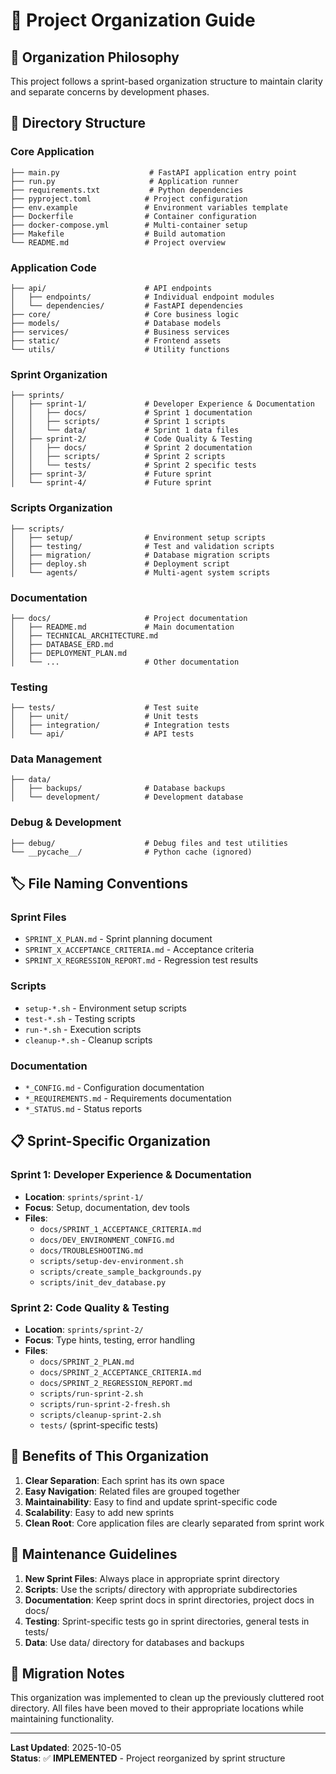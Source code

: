 # 📁 Project Organization Guide

## 🎯 **Organization Philosophy**
This project follows a sprint-based organization structure to maintain clarity and separate concerns by development phases.

## 📂 **Directory Structure**

### **Core Application**
```
├── main.py                    # FastAPI application entry point
├── run.py                     # Application runner
├── requirements.txt           # Python dependencies
├── pyproject.toml            # Project configuration
├── env.example               # Environment variables template
├── Dockerfile                # Container configuration
├── docker-compose.yml        # Multi-container setup
├── Makefile                  # Build automation
└── README.md                 # Project overview
```

### **Application Code**
```
├── api/                      # API endpoints
│   ├── endpoints/            # Individual endpoint modules
│   └── dependencies/         # FastAPI dependencies
├── core/                     # Core business logic
├── models/                   # Database models
├── services/                 # Business services
├── static/                   # Frontend assets
└── utils/                    # Utility functions
```

### **Sprint Organization**
```
├── sprints/
│   ├── sprint-1/             # Developer Experience & Documentation
│   │   ├── docs/             # Sprint 1 documentation
│   │   ├── scripts/          # Sprint 1 scripts
│   │   └── data/             # Sprint 1 data files
│   ├── sprint-2/             # Code Quality & Testing
│   │   ├── docs/             # Sprint 2 documentation
│   │   ├── scripts/          # Sprint 2 scripts
│   │   └── tests/            # Sprint 2 specific tests
│   ├── sprint-3/             # Future sprint
│   └── sprint-4/             # Future sprint
```

### **Scripts Organization**
```
├── scripts/
│   ├── setup/                # Environment setup scripts
│   ├── testing/              # Test and validation scripts
│   ├── migration/            # Database migration scripts
│   ├── deploy.sh             # Deployment script
│   └── agents/               # Multi-agent system scripts
```

### **Documentation**
```
├── docs/                     # Project documentation
│   ├── README.md             # Main documentation
│   ├── TECHNICAL_ARCHITECTURE.md
│   ├── DATABASE_ERD.md
│   ├── DEPLOYMENT_PLAN.md
│   └── ...                   # Other documentation
```

### **Testing**
```
├── tests/                    # Test suite
│   ├── unit/                 # Unit tests
│   ├── integration/          # Integration tests
│   └── api/                  # API tests
```

### **Data Management**
```
├── data/
│   ├── backups/              # Database backups
│   └── development/          # Development database
```

### **Debug & Development**
```
├── debug/                    # Debug files and test utilities
└── __pycache__/              # Python cache (ignored)
```

## 🏷️ **File Naming Conventions**

### **Sprint Files**
- `SPRINT_X_PLAN.md` - Sprint planning document
- `SPRINT_X_ACCEPTANCE_CRITERIA.md` - Acceptance criteria
- `SPRINT_X_REGRESSION_REPORT.md` - Regression test results

### **Scripts**
- `setup-*.sh` - Environment setup scripts
- `test-*.sh` - Testing scripts
- `run-*.sh` - Execution scripts
- `cleanup-*.sh` - Cleanup scripts

### **Documentation**
- `*_CONFIG.md` - Configuration documentation
- `*_REQUIREMENTS.md` - Requirements documentation
- `*_STATUS.md` - Status reports

## 📋 **Sprint-Specific Organization**

### **Sprint 1: Developer Experience & Documentation**
- **Location**: `sprints/sprint-1/`
- **Focus**: Setup, documentation, dev tools
- **Files**:
  - `docs/SPRINT_1_ACCEPTANCE_CRITERIA.md`
  - `docs/DEV_ENVIRONMENT_CONFIG.md`
  - `docs/TROUBLESHOOTING.md`
  - `scripts/setup-dev-environment.sh`
  - `scripts/create_sample_backgrounds.py`
  - `scripts/init_dev_database.py`

### **Sprint 2: Code Quality & Testing**
- **Location**: `sprints/sprint-2/`
- **Focus**: Type hints, testing, error handling
- **Files**:
  - `docs/SPRINT_2_PLAN.md`
  - `docs/SPRINT_2_ACCEPTANCE_CRITERIA.md`
  - `docs/SPRINT_2_REGRESSION_REPORT.md`
  - `scripts/run-sprint-2.sh`
  - `scripts/run-sprint-2-fresh.sh`
  - `scripts/cleanup-sprint-2.sh`
  - `tests/` (sprint-specific tests)

## 🚀 **Benefits of This Organization**

1. **Clear Separation**: Each sprint has its own space
2. **Easy Navigation**: Related files are grouped together
3. **Maintainability**: Easy to find and update sprint-specific code
4. **Scalability**: Easy to add new sprints
5. **Clean Root**: Core application files are clearly separated from sprint work

## 📝 **Maintenance Guidelines**

1. **New Sprint Files**: Always place in appropriate sprint directory
2. **Scripts**: Use the scripts/ directory with appropriate subdirectories
3. **Documentation**: Keep sprint docs in sprint directories, project docs in docs/
4. **Testing**: Sprint-specific tests go in sprint directories, general tests in tests/
5. **Data**: Use data/ directory for databases and backups

## 🔄 **Migration Notes**

This organization was implemented to clean up the previously cluttered root directory. All files have been moved to their appropriate locations while maintaining functionality.

---
**Last Updated**: 2025-10-05  
**Status**: ✅ **IMPLEMENTED** - Project reorganized by sprint structure
